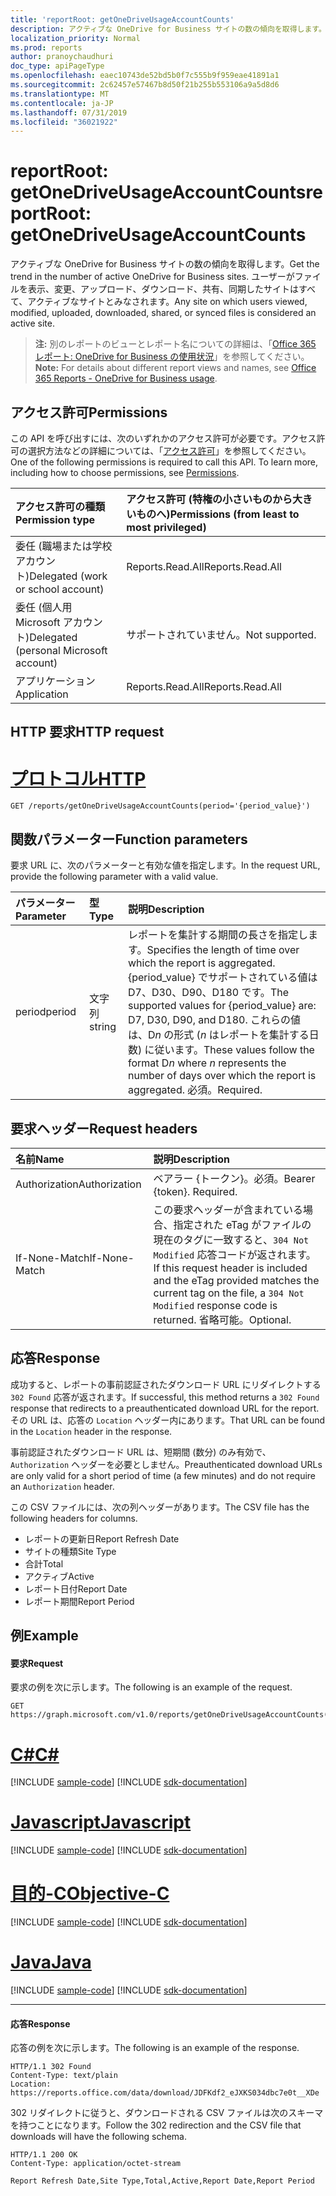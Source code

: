 ```yaml
---
title: 'reportRoot: getOneDriveUsageAccountCounts'
description: アクティブな OneDrive for Business サイトの数の傾向を取得します。 ユーザーがファイルを表示、変更、アップロード、ダウンロード、共有、同期したサイトはすべて、アクティブなサイトとみなされます。
localization_priority: Normal
ms.prod: reports
author: pranoychaudhuri
doc_type: apiPageType
ms.openlocfilehash: eaec10743de52bd5b0f7c555b9f959eae41891a1
ms.sourcegitcommit: 2c62457e57467b8d50f21b255b553106a9a5d8d6
ms.translationtype: MT
ms.contentlocale: ja-JP
ms.lasthandoff: 07/31/2019
ms.locfileid: "36021922"
---
```

# <a name="reportroot-getonedriveusageaccountcounts"></a><span data-ttu-id="4e977-104">reportRoot: getOneDriveUsageAccountCounts</span><span class="sxs-lookup"><span data-stu-id="4e977-104">reportRoot: getOneDriveUsageAccountCounts</span></span>

<span data-ttu-id="4e977-105">アクティブな OneDrive for Business サイトの数の傾向を取得します。</span><span class="sxs-lookup"><span data-stu-id="4e977-105">Get the trend in the number of active OneDrive for Business sites.</span></span> <span data-ttu-id="4e977-106">ユーザーがファイルを表示、変更、アップロード、ダウンロード、共有、同期したサイトはすべて、アクティブなサイトとみなされます。</span><span class="sxs-lookup"><span data-stu-id="4e977-106">Any site on which users viewed, modified, uploaded, downloaded, shared, or synced files is considered an active site.</span></span>

> <span data-ttu-id="4e977-107">**注:** 別のレポートのビューとレポート名についての詳細は、「[Office 365 レポート: OneDrive for Business の使用状況](https://support.office.com/client/OneDrive-for-Business-usage-0de3b312-c4e8-4e4b-a02d-32b2f726a680)」を参照してください。</span><span class="sxs-lookup"><span data-stu-id="4e977-107">**Note:** For details about different report views and names, see [Office 365 Reports - OneDrive for Business usage](https://support.office.com/client/OneDrive-for-Business-usage-0de3b312-c4e8-4e4b-a02d-32b2f726a680).</span></span>

## <a name="permissions"></a><span data-ttu-id="4e977-108">アクセス許可</span><span class="sxs-lookup"><span data-stu-id="4e977-108">Permissions</span></span>

<span data-ttu-id="4e977-p103">この API を呼び出すには、次のいずれかのアクセス許可が必要です。アクセス許可の選択方法などの詳細については、「[アクセス許可](/graph/permissions-reference)」を参照してください。</span><span class="sxs-lookup"><span data-stu-id="4e977-p103">One of the following permissions is required to call this API. To learn more, including how to choose permissions, see [Permissions](/graph/permissions-reference).</span></span>

| <span data-ttu-id="4e977-111">アクセス許可の種類</span><span class="sxs-lookup"><span data-stu-id="4e977-111">Permission type</span></span>                        | <span data-ttu-id="4e977-112">アクセス許可 (特権の小さいものから大きいものへ)</span><span class="sxs-lookup"><span data-stu-id="4e977-112">Permissions (from least to most privileged)</span></span> |
| :------------------------------------- | :--------------------------------------- |
| <span data-ttu-id="4e977-113">委任 (職場または学校アカウント)</span><span class="sxs-lookup"><span data-stu-id="4e977-113">Delegated (work or school account)</span></span>     | <span data-ttu-id="4e977-114">Reports.Read.All</span><span class="sxs-lookup"><span data-stu-id="4e977-114">Reports.Read.All</span></span>                         |
| <span data-ttu-id="4e977-115">委任 (個人用 Microsoft アカウント)</span><span class="sxs-lookup"><span data-stu-id="4e977-115">Delegated (personal Microsoft account)</span></span> | <span data-ttu-id="4e977-116">サポートされていません。</span><span class="sxs-lookup"><span data-stu-id="4e977-116">Not supported.</span></span>                           |
| <span data-ttu-id="4e977-117">アプリケーション</span><span class="sxs-lookup"><span data-stu-id="4e977-117">Application</span></span>                            | <span data-ttu-id="4e977-118">Reports.Read.All</span><span class="sxs-lookup"><span data-stu-id="4e977-118">Reports.Read.All</span></span>                         |

## <a name="http-request"></a><span data-ttu-id="4e977-119">HTTP 要求</span><span class="sxs-lookup"><span data-stu-id="4e977-119">HTTP request</span></span>


# <a name="httptabhttp"></a>[<span data-ttu-id="4e977-120">プロトコル</span><span class="sxs-lookup"><span data-stu-id="4e977-120">HTTP</span></span>](#tab/http)
<!-- { "blockType": "ignored" } --> 

```http
GET /reports/getOneDriveUsageAccountCounts(period='{period_value}')
```

## <a name="function-parameters"></a><span data-ttu-id="4e977-121">関数パラメーター</span><span class="sxs-lookup"><span data-stu-id="4e977-121">Function parameters</span></span>

<span data-ttu-id="4e977-122">要求 URL に、次のパラメーターと有効な値を指定します。</span><span class="sxs-lookup"><span data-stu-id="4e977-122">In the request URL, provide the following parameter with a valid value.</span></span>

| <span data-ttu-id="4e977-123">パラメーター</span><span class="sxs-lookup"><span data-stu-id="4e977-123">Parameter</span></span> | <span data-ttu-id="4e977-124">型</span><span class="sxs-lookup"><span data-stu-id="4e977-124">Type</span></span>   | <span data-ttu-id="4e977-125">説明</span><span class="sxs-lookup"><span data-stu-id="4e977-125">Description</span></span>                              |
| :-------- | :----- | :--------------------------------------- |
| <span data-ttu-id="4e977-126">period</span><span class="sxs-lookup"><span data-stu-id="4e977-126">period</span></span>    | <span data-ttu-id="4e977-127">文字列</span><span class="sxs-lookup"><span data-stu-id="4e977-127">string</span></span> | <span data-ttu-id="4e977-128">レポートを集計する期間の長さを指定します。</span><span class="sxs-lookup"><span data-stu-id="4e977-128">Specifies the length of time over which the report is aggregated.</span></span> <span data-ttu-id="4e977-129">{period_value} でサポートされている値は D7、D30、D90、D180 です。</span><span class="sxs-lookup"><span data-stu-id="4e977-129">The supported values for {period_value} are: D7, D30, D90, and D180.</span></span> <span data-ttu-id="4e977-130">これらの値は、D*n* の形式 (*n* はレポートを集計する日数) に従います。</span><span class="sxs-lookup"><span data-stu-id="4e977-130">These values follow the format D*n* where *n* represents the number of days over which the report is aggregated.</span></span> <span data-ttu-id="4e977-131">必須。</span><span class="sxs-lookup"><span data-stu-id="4e977-131">Required.</span></span> |

## <a name="request-headers"></a><span data-ttu-id="4e977-132">要求ヘッダー</span><span class="sxs-lookup"><span data-stu-id="4e977-132">Request headers</span></span>

| <span data-ttu-id="4e977-133">名前</span><span class="sxs-lookup"><span data-stu-id="4e977-133">Name</span></span>          | <span data-ttu-id="4e977-134">説明</span><span class="sxs-lookup"><span data-stu-id="4e977-134">Description</span></span>                              |
| :------------ | :--------------------------------------- |
| <span data-ttu-id="4e977-135">Authorization</span><span class="sxs-lookup"><span data-stu-id="4e977-135">Authorization</span></span> | <span data-ttu-id="4e977-p105">ベアラー {トークン}。必須。</span><span class="sxs-lookup"><span data-stu-id="4e977-p105">Bearer {token}. Required.</span></span>                |
| <span data-ttu-id="4e977-138">If-None-Match</span><span class="sxs-lookup"><span data-stu-id="4e977-138">If-None-Match</span></span> | <span data-ttu-id="4e977-139">この要求ヘッダーが含まれている場合、指定された eTag がファイルの現在のタグに一致すると、`304 Not Modified` 応答コードが返されます。</span><span class="sxs-lookup"><span data-stu-id="4e977-139">If this request header is included and the eTag provided matches the current tag on the file, a `304 Not Modified` response code is returned.</span></span> <span data-ttu-id="4e977-140">省略可能。</span><span class="sxs-lookup"><span data-stu-id="4e977-140">Optional.</span></span> |

## <a name="response"></a><span data-ttu-id="4e977-141">応答</span><span class="sxs-lookup"><span data-stu-id="4e977-141">Response</span></span>

<span data-ttu-id="4e977-142">成功すると、レポートの事前認証されたダウンロード URL にリダイレクトする `302 Found` 応答が返されます。</span><span class="sxs-lookup"><span data-stu-id="4e977-142">If successful, this method returns a `302 Found` response that redirects to a preauthenticated download URL for the report.</span></span> <span data-ttu-id="4e977-143">その URL は、応答の `Location` ヘッダー内にあります。</span><span class="sxs-lookup"><span data-stu-id="4e977-143">That URL can be found in the `Location` header in the response.</span></span>

<span data-ttu-id="4e977-144">事前認証されたダウンロード URL は、短期間 (数分) のみ有効で、`Authorization` ヘッダーを必要としません。</span><span class="sxs-lookup"><span data-stu-id="4e977-144">Preauthenticated download URLs are only valid for a short period of time (a few minutes) and do not require an `Authorization` header.</span></span>

<span data-ttu-id="4e977-145">この CSV ファイルには、次の列ヘッダーがあります。</span><span class="sxs-lookup"><span data-stu-id="4e977-145">The CSV file has the following headers for columns.</span></span>

- <span data-ttu-id="4e977-146">レポートの更新日</span><span class="sxs-lookup"><span data-stu-id="4e977-146">Report Refresh Date</span></span>
- <span data-ttu-id="4e977-147">サイトの種類</span><span class="sxs-lookup"><span data-stu-id="4e977-147">Site Type</span></span>
- <span data-ttu-id="4e977-148">合計</span><span class="sxs-lookup"><span data-stu-id="4e977-148">Total</span></span>
- <span data-ttu-id="4e977-149">アクティブ</span><span class="sxs-lookup"><span data-stu-id="4e977-149">Active</span></span>
- <span data-ttu-id="4e977-150">レポート日付</span><span class="sxs-lookup"><span data-stu-id="4e977-150">Report Date</span></span>
- <span data-ttu-id="4e977-151">レポート期間</span><span class="sxs-lookup"><span data-stu-id="4e977-151">Report Period</span></span>

## <a name="example"></a><span data-ttu-id="4e977-152">例</span><span class="sxs-lookup"><span data-stu-id="4e977-152">Example</span></span>

#### <a name="request"></a><span data-ttu-id="4e977-153">要求</span><span class="sxs-lookup"><span data-stu-id="4e977-153">Request</span></span>

<span data-ttu-id="4e977-154">要求の例を次に示します。</span><span class="sxs-lookup"><span data-stu-id="4e977-154">The following is an example of the request.</span></span>

<!--{
  "blockType": "request",
  "isComposable": true,
  "name": "reportroot_getonedriveusageaccountcounts"
}-->

```http
GET https://graph.microsoft.com/v1.0/reports/getOneDriveUsageAccountCounts(period='D7')
```
# <a name="ctabcsharp"></a>[<span data-ttu-id="4e977-155">C#</span><span class="sxs-lookup"><span data-stu-id="4e977-155">C#</span></span>](#tab/csharp)
[!INCLUDE [sample-code](../includes/snippets/csharp/reportroot-getonedriveusageaccountcounts-csharp-snippets.md)]
[!INCLUDE [sdk-documentation](../includes/snippets/snippets-sdk-documentation-link.md)]

# <a name="javascripttabjavascript"></a>[<span data-ttu-id="4e977-156">Javascript</span><span class="sxs-lookup"><span data-stu-id="4e977-156">Javascript</span></span>](#tab/javascript)
[!INCLUDE [sample-code](../includes/snippets/javascript/reportroot-getonedriveusageaccountcounts-javascript-snippets.md)]
[!INCLUDE [sdk-documentation](../includes/snippets/snippets-sdk-documentation-link.md)]

# <a name="objective-ctabobjc"></a>[<span data-ttu-id="4e977-157">目的-C</span><span class="sxs-lookup"><span data-stu-id="4e977-157">Objective-C</span></span>](#tab/objc)
[!INCLUDE [sample-code](../includes/snippets/objc/reportroot-getonedriveusageaccountcounts-objc-snippets.md)]
[!INCLUDE [sdk-documentation](../includes/snippets/snippets-sdk-documentation-link.md)]

# <a name="javatabjava"></a>[<span data-ttu-id="4e977-158">Java</span><span class="sxs-lookup"><span data-stu-id="4e977-158">Java</span></span>](#tab/java)
[!INCLUDE [sample-code](../includes/snippets/java/reportroot-getonedriveusageaccountcounts-java-snippets.md)]
[!INCLUDE [sdk-documentation](../includes/snippets/snippets-sdk-documentation-link.md)]

---


#### <a name="response"></a><span data-ttu-id="4e977-159">応答</span><span class="sxs-lookup"><span data-stu-id="4e977-159">Response</span></span>

<span data-ttu-id="4e977-160">応答の例を次に示します。</span><span class="sxs-lookup"><span data-stu-id="4e977-160">The following is an example of the response.</span></span>

<!-- {
  "blockType": "response",
  "truncated": true,
  "@odata.type": "microsoft.graph.report"
} -->

```http
HTTP/1.1 302 Found
Content-Type: text/plain
Location: https://reports.office.com/data/download/JDFKdf2_eJXKS034dbc7e0t__XDe
```

<span data-ttu-id="4e977-161">302 リダイレクトに従うと、ダウンロードされる CSV ファイルは次のスキーマを持つことになります。</span><span class="sxs-lookup"><span data-stu-id="4e977-161">Follow the 302 redirection and the CSV file that downloads will have the following schema.</span></span>

<!-- { "blockType": "ignored" } --> 

```http
HTTP/1.1 200 OK
Content-Type: application/octet-stream

Report Refresh Date,Site Type,Total,Active,Report Date,Report Period
```
<!-- uuid: 8fcb5dbc-d5aa-4681-8e31-b001d5168d79 
2015-10-25 14:57:30 UTC -->
<!-- {
  "type": "#page.annotation",
  "description": "Example",
  "keywords": "",
  "section": "documentation",
  "tocPath": "",
  "suppressions": [
  ]
}-->
